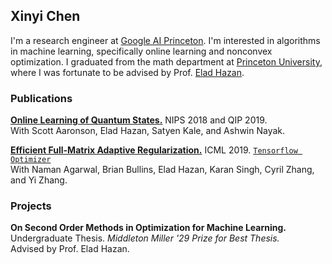 ## Xinyi Chen

I'm a research engineer at [Google AI Princeton](https://ai.google/research/). I'm interested in algorithms in machine learning, specifically online learning and nonconvex optimization. I graduated from the math department at [Princeton University](https://www.princeton.edu/), where I was fortunate to be advised by Prof. [Elad Hazan](https://www.cs.princeton.edu/~ehazan/). 


### Publications

[**Online Learning of Quantum States.**](https://arxiv.org/abs/1802.09025) NIPS 2018 and QIP 2019.  
With Scott Aaronson, Elad Hazan, Satyen Kale, and Ashwin Nayak.

[**Efficient Full-Matrix Adaptive Regularization.**](https://arxiv.org/abs/1806.02958) ICML 2019. [`Tensorflow Optimizer`](https://www.tensorflow.org/api_docs/python/tf/contrib/opt/GGTOptimizer)  
With Naman Agarwal, Brian Bullins, Elad Hazan, Karan Singh, Cyril Zhang, and Yi Zhang.

### Projects
**On Second Order Methods in Optimization for Machine Learning.** Undergraduate Thesis. _Middleton Miller '29 Prize for Best Thesis._  
Advised by Prof. Elad Hazan.
